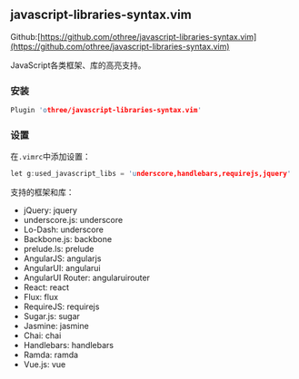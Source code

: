## javascript-libraries-syntax.vim

Github:[https://github.com/othree/javascript-libraries-syntax.vim](https://github.com/othree/javascript-libraries-syntax.vim)

JavaScript各类框架、库的高亮支持。

### 安装

```c 
Plugin 'othree/javascript-libraries-syntax.vim'
```

### 设置

在`.vimrc`中添加设置：

```c 
let g:used_javascript_libs = 'underscore,handlebars,requirejs,jquery'
```

支持的框架和库：
- jQuery: jquery
- underscore.js: underscore
- Lo-Dash: underscore
- Backbone.js: backbone
- prelude.ls: prelude
- AngularJS: angularjs
- AngularUI: angularui
- AngularUI Router: angularuirouter
- React: react
- Flux: flux
- RequireJS: requirejs
- Sugar.js: sugar
- Jasmine: jasmine
- Chai: chai
- Handlebars: handlebars
- Ramda: ramda
- Vue.js: vue
